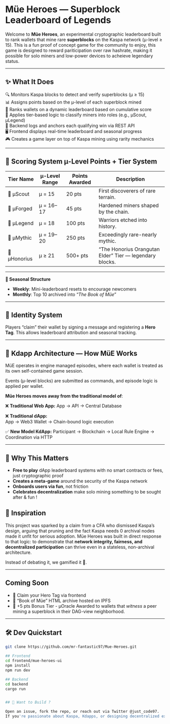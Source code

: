 # Müe Heroes — Superblock Leaderboard of Legends

Welcome to **Müe Heroes**, an experimental cryptographic leaderboard built to rank wallets that mine rare **superblocks** on the Kaspa network (μ-level ≥ 15). This is a fun proof of concept game for the community to enjoy, this game is designed to reward pariticipation over raw hashrate, making it possible for solo miners and low-power devices to acheieve legendary status. 

---

## ✨ What It Does

🔍 Monitors Kaspa blocks to detect and verify superblocks (μ ≥ 15)  
📊 Assigns points based on the μ-level of each superblock mined  
🏅 Ranks wallets on a dynamic leaderboard based on cumulative score  
🧠 Applies tier-based logic to classify miners into roles (e.g., μScout, μLegend)  
📡 Backend logs and anchors each qualifying win via REST API  
🖥️ Frontend displays real-time leaderboard and seasonal progress  
🎮 Creates a game layer on top of Kaspa mining using rarity mechanics  

---

## 💎 Scoring System μ-Level Points + Tier System

| Tier Name    | μ-Level Range | Points Awarded | Description                                               | 
|--------------|----------------|----------------|----------------------------------------------------------|
| 🧭 μScout     | μ = 15         | 20 pts         | First discoverers of rare terrain.                      |
| 🔨 μForged    | μ = 16–17      | 45 pts         | Hardened miners shaped by the chain.                    |
| 🦁 μLegend    | μ = 18         | 100 pts        | Warriors etched into history.                           |
| 🧙 μMythic    | μ = 19–20      | 250 pts        | Exceedingly rare-nearly mythic.                         |
| 🦍 μHonorius  | μ ≥ 21         | 500+ pts       | “The Honorius Orangutan Elder” Tier — legendary blocks. |

---



**📆 Seasonal Structure**

- **Weekly**: Mini-leaderboard resets to encourage newcomers  
- **Monthly**: Top 10 archived into “_The Book of Müe_”

---

## 👤 Identity System

Players “claim” their wallet by signing a message and registering a **Hero Tag**. This allows leaderboard attribution and seasonal tracking.


---

## 🧠 Kdapp Architecture — How MüE Works

MüE operates in engine managed episodes, where each wallet is treated as its own self-contained game session.  

Events (μ-level blocks) are submitted as commands, and episode logic is applied per wallet.


**Müe Heroes moves away from the traditional model of**:

❌ **Traditional Web App:** 
App → API → Central Database

❌ **Traditional dApp:**  
App → Web3 Wallet → Chain-bound logic execution   

✅ **New Model KdApp:**
Participant → Blockchain → Local Rule Engine → Coordination via HTTP

---

## 🚀 Why This Matters

- **Free to play** dApp leaderboard systems with no smart contracts or fees, just cryptographic proof  
- **Creates a meta-game** around the security of the Kaspa network  
- **Onboards users via fun**, not friction  
- **Celebrates decentralization** make solo mining something to be sought after & fun !


## 🧠 Inspiration

This project was sparked by a claim from a CFA who dismissed Kaspa’s design, arguing that pruning and the fact Kaspa needs 0  archival nodes made it unfit for serious adoption. Müe Heroes was built in direct response to that logic: to demonstrate that **network integrity, fairness, and decentralized participation** can thrive even in a stateless, non-archival architecture.

Instead of debating it, we gamified it 👾.

---

## Coming Soon

- 🦸 Claim your Hero Tag via frontend
- 📜 “Book of Müe” HTML archive hosted on IPFS
- 🔮 +5 pts  Bonus Tier - μOracle Awarded to wallets that *witness* a peer mining a superblock in their DAG-view neighborhood.

---

## 🛠 Dev Quickstart

```bash
git clone https://github.com/mr-fantastic97/Mue-Heroes.git

## Frontend
cd frontend/mue-heroes-ui
npm install
npm run dev

## Backend
cd backend
cargo run


## 🤝 Want to Build ?

Open an issue, fork the repo, or reach out via Twitter @just_code97.  
If you're passionate about Kaspa, Kdapps, or designing decentralized experiences - let's build!